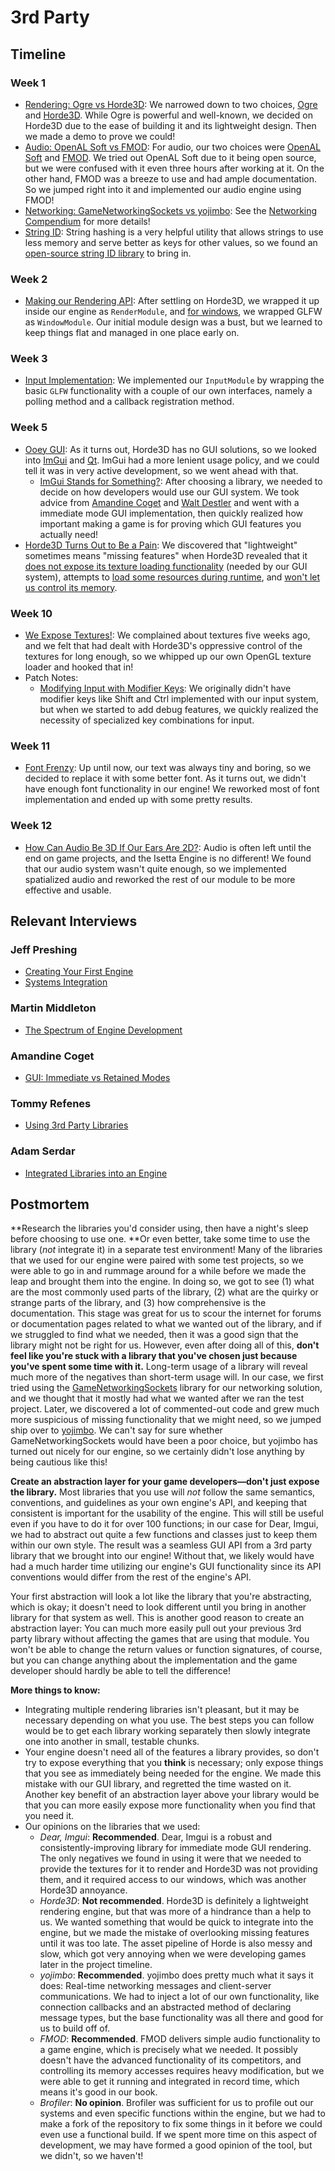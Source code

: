 # 3rd Party

## Timeline

### Week 1
- [Rendering: Ogre vs Horde3D](../../blogs/week-1/#rendering): We narrowed down to two choices, [Ogre](https://www.ogre3d.org/) and [Horde3D](http://horde3d.org/). While Ogre is powerful and well-known, we decided on Horde3D due to the ease of building it and its lightweight design. Then we made a demo to prove we could!
- [Audio: OpenAL Soft vs FMOD](../../blogs/week-1/#audio): For audio, our two choices were [OpenAL Soft](https://github.com/kcat/openal-soft) and [FMOD](https://www.fmod.com/). We tried out OpenAL Soft due to it being open source, but we were confused with it even three hours after working at it. On the other hand, FMOD was a breeze to use and had ample documentation. So we jumped right into it and implemented our audio engine using FMOD!
- [Networking: GameNetworkingSockets vs yojimbo](../../blogs/week-1/#networking): See the [Networking Compendium](../Networking/#week-1) for more details!
- [String ID](../blogs/engine-architecture.md#core): String hashing is a very helpful utility that allows strings to use less memory and serve better as keys for other values, so we found an [open-source string ID library](https://github.com/TheAllenChou/string-id) to bring in.

### Week 2
- [Making our Rendering API](../../blogs/week-2/#graphics): After settling on Horde3D, we wrapped it up inside our engine as `RenderModule`, and [for windows](../../blogs/week-2/#the-window-module), we wrapped GLFW as `WindowModule`. Our initial module design was a bust, but we learned to keep things flat and managed in one place early on.

### Week 3
- [Input Implementation](../../blogs/week-3/#input-module): We implemented our `InputModule` by wrapping the basic `GLFW` functionality with a couple of our own interfaces, namely a polling method and a callback registration method.

### Week 5
- [Ooey GUI](../../blogs/week-5/#gui): As it turns out, Horde3D has no GUI solutions, so we looked into [ImGui](https://github.com/ocornut/imgui) and [Qt](https://www.qt.io/). ImGui had a more lenient usage policy, and we could tell it was in very active development, so we went ahead with that.
    - [ImGui Stands for Something?](../../blogs/week-5/#guimodule): After choosing a library, we needed to decide on how developers would use our GUI system. We took advice from [Amandine Coget](../../interviews/AmandineCoget-interview/#gui-immediate-vs-retained-modes) and [Walt Destler](../../interviews/WaltDestler-advice/) and went with a immediate mode GUI implementation, then quickly realized how important making a game is for proving which GUI features you actually need!
- [Horde3D Turns Out to Be a Pain](../../blogs/week-5/#more-on-horde3d): We discovered that "lightweight" sometimes means "missing features" when Horde3D revealed that it [does not expose its texture loading functionality](../../blogs/week-5/#gui-and-textures) (needed by our GUI system), attempts to [load some resources during runtime](../../blogs/week-5/#loading-nested-resources), and [won't let us control its memory](../../blogs/week-5/#loading-nested-resources).

### Week 10
- [We Expose Textures!](../../blogs/week-10/#graphics): We complained about textures five weeks ago, and we felt that had dealt with Horde3D's oppressive control of the textures for long enough, so we whipped up our own OpenGL texture loader and hooked that in!
- Patch Notes:
    - [Modifying Input with Modifier Keys](../../blogs/week-10/#modifying-input-with-modifier-keys): We originally didn't have modifier keys like Shift and Ctrl implemented with our input system, but when we started to add debug features, we quickly realized the necessity of specialized key combinations for input.

### Week 11
- [Font Frenzy](../../blogs/week-11/#gui): Up until now, our text was always tiny and boring, so we decided to replace it with some better font. As it turns out, we didn't have enough font functionality in our engine! We reworked most of font implementation and ended up with some pretty results.

### Week 12
- [How Can Audio Be 3D If Our Ears Are 2D?](../../blogs/week-12/#audio): Audio is often left until the end on game projects, and the Isetta Engine is no different! We found that our audio system wasn't quite enough, so we implemented spatialized audio and reworked the rest of our module to be more effective and usable.

## Relevant Interviews

### Jeff Preshing
- [Creating Your First Engine](../../interviews/JeffPreshing-interview/#creating-your-first-engine)
- [Systems Integration](../../interviews/JeffPreshing-interview/#systems-integration)
### Martin Middleton
- [The Spectrum of Engine Development](../../interviews/MartinMiddleton-interview/#the-spectrum-of-engine-development)
### Amandine Coget
- [GUI: Immediate vs Retained Modes](../../interviews/AmandineCoget-interview/#gui-immediate-vs-retained-modes)
### Tommy Refenes
- [Using 3rd Party Libraries](../../interviews/TommyRefenes-interview/#using-3rd-party-libraries)
### Adam Serdar
- [Integrated Libraries into an Engine](../../interviews/AdamSerdar-interview/#integrating-libraries-into-an-engine)

## Postmortem
**Research the libraries you'd consider using, then have a night's sleep before choosing to use one. **Or even better, take some time to use the library (_not_ integrate it) in a separate test environment! Many of the libraries that we used for our engine were paired with some test projects, so we were able to go in and rummage around for a while before we made the leap and brought them into the engine. In doing so, we got to see (1) what are the most commonly used parts of the library, (2) what are the quirky or strange parts of the library, and (3) how comprehensive is the documentation. This stage was great for us to scour the internet for forums or documentation pages related to what we wanted out of the library, and if we struggled to find what we needed, then it was a good sign that the library might not be right for us. However, even after doing all of this, **don't feel like you're stuck with a library that you've chosen just because you've spent some time with it.** Long-term usage of a library will reveal much more of the negatives than short-term usage will. In our case, we first tried using the [GameNetworkingSockets](https://github.com/ValveSoftware/GameNetworkingSockets/) library for our networking solution, and we thought that it mostly had what we wanted after we ran the test project. Later, we discovered a lot of commented-out code and grew much more suspicious of missing functionality that we might need, so we jumped ship over to [yojimbo](https://github.com/networkprotocol/yojimbo/). We can't say for sure whether GameNetworkingSockets would have been a poor choice, but yojimbo has turned out nicely for our engine, so we certainly didn't lose anything by being cautious like this!

**Create an abstraction layer for your game developers—don't just expose the library.** Most libraries that you use will _not_ follow the same semantics, conventions, and guidelines as your own engine's API, and keeping that consistent is important for the usability of the engine. This will still be useful even if you have to do it for over 100 functions; in our case for Dear, Imgui, we had to abstract out quite a few functions and classes just to keep them within our own style. The result was a seamless GUI API from a 3rd party library that we brought into our engine! Without that, we likely would have had a much harder time utilizing our engine's GUI functionality since its API conventions would differ from the rest of the engine's API.

Your first abstraction will look a lot like the library that you're abstracting, which is okay; it doesn't need to look different until you bring in another library for that system as well. This is another good reason to create an abstraction layer: You can much more easily pull out your previous 3rd party library without affecting the games that are using that module. You won't be able to change the return values or function signatures, of course, but you can change anything about the implementation and the game developer should hardly be able to tell the difference!

**More things to know:**

*   Integrating multiple rendering libraries isn't pleasant, but it may be necessary depending on what you use. The best steps you can follow would be to get each library working separately then slowly integrate one into another in small, testable chunks.
*   Your engine doesn't need all of the features a library provides, so don't try to expose everything that you **think** is necessary; only expose things that you see as immediately being needed for the engine. We made this mistake with our GUI library, and regretted the time wasted on it. Another key benefit of an abstraction layer above your library would be that you can more easily expose more functionality when you find that you need it.
*   Our opinions on the libraries that we used:
    *   _Dear, Imgui_: **Recommended**. Dear, Imgui is a robust and consistently-improving library for immediate mode GUI rendering. The only negatives we found in using it were that we needed to provide the textures for it to render and Horde3D was not providing them, and it required access to our windows, which was another Horde3D annoyance.
    *   _Horde3D_: **Not recommended**. Horde3D is definitely a lightweight rendering engine, but that was more of a hindrance than a help to us. We wanted something that would be quick to integrate into the engine, but we made the mistake of overlooking missing features until it was too late. The asset pipeline of Horde is also messy and slow, which got very annoying when we were developing games later in the project timeline.
    *   _yojimbo_: **Recommended**. yojimbo does pretty much what it says it does: Real-time networking messages and client-server communications. We had to inject a lot of our own functionality, like connection callbacks and an abstracted method of declaring message types, but the base functionality was all there and good for us to build off of.
    *   _FMOD_: **Recommended**. FMOD delivers simple audio functionality to a game engine, which is precisely what we needed. It possibly doesn't have the advanced functionality of its competitors, and controlling its memory accesses requires heavy modification, but we were able to get it running and integrated in record time, which means it's good in our book.
    *   _Brofiler_: **No opinion**. Brofiler was sufficient for us to profile out our systems and even specific functions within the engine, but we had to make a fork of the repository to fix some things in it before we could even use a functional build. If we spent more time on this aspect of development, we may have formed a good opinion of the tool, but we didn't, so we haven't!